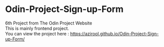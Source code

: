 # Odin-Project-Sign-up-Form
6th Project from The Odin Project Website
<br/>
This is mainly frontend project.<br/>
You can view the project here : https://azirool.github.io/Odin-Project-Sign-up-Form/